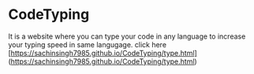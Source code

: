 # CodeTyping
It is a website where you can type your code in any language to increase your typing speed  in same langugage.
click here [https://sachinsingh7985.github.io/CodeTyping/type.html] (https://sachinsingh7985.github.io/CodeTyping/type.html)
